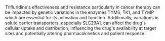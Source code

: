 Trifluridine's effectiveness and resistance particularly in cancer therapy can be impacted by genetic variations in the enzymes TYMS, TK1, and TYMP which are essential for its activation and function. Additionally, variations in solute carrier transporters, especially SLC29A1, can affect the drug's cellular uptake and distribution, influencing the drug's availability at target sites and potentially altering pharmacokinetics and patient response.